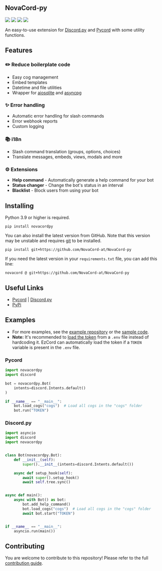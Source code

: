 ## NovaCord-py

[![](https://img.shields.io/discord/1088405118392750121?label=discord&style=for-the-badge&logo=discord&color=5865F2&logoColor=white)](https://discord.gg/7GnUwbStKA)
[![](https://img.shields.io/pypi/v/novacordpy.svg?style=for-the-badge&logo=pypi&color=yellow&logoColor=white)](https://pypi.org/project/novacordpy/)
[![](https://img.shields.io/github/license/NovaCord-at/NovaCord-py?style=for-the-badge&logo=pypi&color=green&logoColor=white)](https://github.com/NovaCord-at/NovaCord-py/blob/main/LICENSE)
[![](https://aschey.tech/tokei/github/NovaCord-at/NovaCord-py?style=for-the-badge)](https://github.com/NovaCord-at/NovaCord-py)

An easy-to-use extension for [Discord.py](https://github.com/Rapptz/discord.py)
and [Pycord](https://github.com/Pycord-Development/pycord) with some utility functions.

## Features
### ✏️ Reduce boilerplate code
- Easy cog management
- Embed templates
- Datetime and file utilities
- Wrapper for [aiosqlite](https://github.com/omnilib/aiosqlite) and [asyncpg](https://github.com/MagicStack/asyncpg)

### ✨ Error handling
- Automatic error handling for slash commands
- Error webhook reports
- Custom logging

### 📚 i18n
- Slash command translation (groups, options, choices)
- Translate messages, embeds, views, modals and more

### ⚙️ Extensions
- **Help command** - Automatically generate a help command for your bot
- **Status changer** - Change the bot's status in an interval
- **Blacklist** - Block users from using your bot

## Installing
Python 3.9 or higher is required.
```
pip install novacordpy
```
You can also install the latest version from GitHub. Note that this version may be unstable
and requires [git](https://git-scm.com/downloads) to be installed.
```
pip install git+https://github.com/NovaCord-at/NovaCord-py
```
If you need the latest version in your `requirements.txt` file, you can add this line:
```
novacord @ git+https://github.com/NovaCord-at/NovaCord-py
```

## Useful Links
- [Pycord](https://docs.pycord.dev/) | [Discord.py](https://discordpy.readthedocs.io/en/stable/)
- [PyPi](https://pypi.org/project/ezcord/)

## Examples
- For more examples, see the [example repository](https://github.com/tibue99/ezcord_template)
or the [sample code](https://ezcord.readthedocs.io/en/latest/examples/examples.html).
- **Note:** It's recommended to [load the token](https://guide.pycord.dev/getting-started/creating-your-first-bot#protecting-tokens) from a `.env` file instead of hardcoding it.
EzCord can automatically load the token if a `TOKEN` variable is present in the `.env` file.

### Pycord

```py
import novacordpy
import discord

bot = novacordpy.Bot(
    intents=discord.Intents.default()
)

if __name__ == "__main__":
    bot.load_cogs("cogs")  # Load all cogs in the "cogs" folder
    bot.run("TOKEN")
```

### Discord.py

```py
import asyncio
import discord
import novacordpy


class Bot(novacordpy.Bot):
    def __init__(self):
        super().__init__(intents=discord.Intents.default())

    async def setup_hook(self):
        await super().setup_hook()
        await self.tree.sync()


async def main():
    async with Bot() as bot:
        bot.add_help_command()
        bot.load_cogs("cogs")  # Load all cogs in the "cogs" folder
        await bot.start("TOKEN")


if __name__ == "__main__":
    asyncio.run(main())
```

## Contributing
You are welcome to contribute to this repository! Please refer to the full [contribution guide](https://ezcord.readthedocs.io/en/latest/pages/contributing.html).
